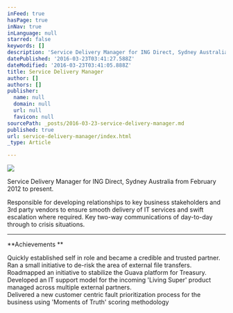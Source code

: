 ```yaml
---
inFeed: true
hasPage: true
inNav: true
inLanguage: null
starred: false
keywords: []
description: 'Service Delivery Manager for ING Direct, Sydney Australia from February 2012 to present.'
datePublished: '2016-03-23T03:41:27.588Z'
dateModified: '2016-03-23T03:41:05.888Z'
title: Service Delivery Manager
author: []
authors: []
publisher:
  name: null
  domain: null
  url: null
  favicon: null
sourcePath: _posts/2016-03-23-service-delivery-manager.md
published: true
url: service-delivery-manager/index.html
_type: Article

---
```

![](https://the-grid-user-content.s3-us-west-2.amazonaws.com/267d9f04-3681-4fa7-971f-ed1c3b2cb46c.jpg)

Service Delivery Manager for ING Direct, Sydney Australia from February 2012 to present.

Responsible for developing
relationships to key business stakeholders and 3rd party vendors to ensure
smooth delivery of IT services and swift escalation where required. Key two-way
communications of day-to-day through to crisis situations.

****

**Achievements **

Quickly established self in role and became a
credible and trusted partner.  
Ran a small initiative to de-risk the area of
external file transfers.  
Roadmapped an initiative to stabilize the Guava
platform for Treasury.  
Developed an IT support model for the incoming 'Living Super' product managed across
multiple external partners.  
Delivered
a new customer centric fault prioritization process for the business using 'Moments of Truth' scoring methodology